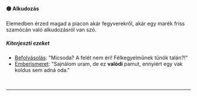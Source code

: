 #### 🟡 Alkudozás

Elemedben érzed magad a piacon akár fegyverekről, akár egy marék friss szamócán való alkudozásról van szó.
##### Kiterjeszti ezeket

- [Befolyásolás](../kepzettsegek.primer.altalanos/befolyasolas.md): "Micsoda? A felét nem éri! Félkegyelműnek tűnök talán?!"
- [Emberismeret](../kepzettsegek.primer.altalanos/emberismeret.md): "Sajnálom uram, de ez **valódi** pamut, ennyiért egy vak koldus sem adná oda."

<br />

---
